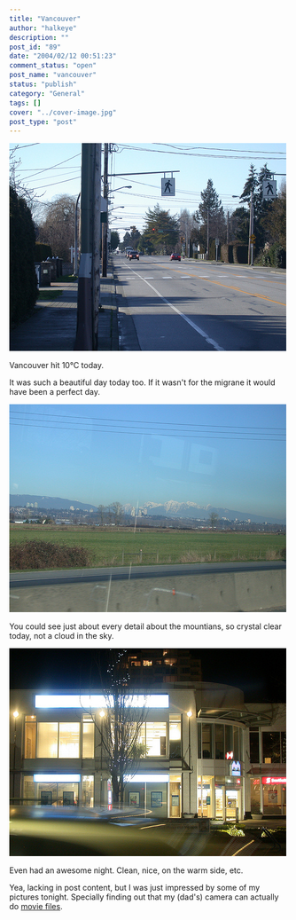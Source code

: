```yaml
---
title: "Vancouver"
author: "halkeye"
description: ""
post_id: "89"
date: "2004/02/12 00:51:23"
comment_status: "open"
post_name: "vancouver"
status: "publish"
category: "General"
tags: []
cover: "../cover-image.jpg"
post_type: "post"
---
```


![](4201503540_90927b8c13.jpg)

Vancouver hit 10°C today.

It was such a beautiful day today too. If it wasn't for the migrane it would have been a perfect day.

![](4201504108_86d884fef6.jpg)

You could see just about every detail about the mountians, so crystal clear today, not a cloud in the sky.

![](4201504634_37c8c23b35.jpg)

Even had an awesome night. Clean, nice, on the warm side, etc.

  

Yea, lacking in post content, but I was just impressed by some of my pictures tonight. Specially finding out that my (dad's) camera can actually do [movie files](https://www.flickr.com/photos/halkeye/4200749271/).

